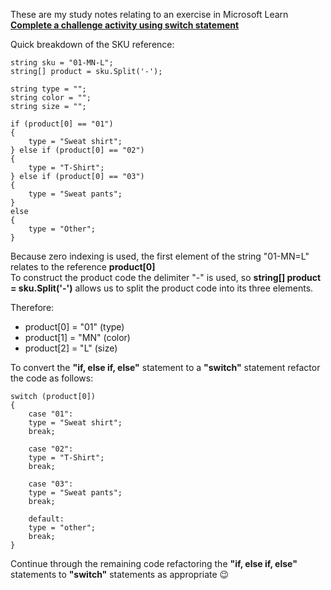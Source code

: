 These are my study notes relating to  an exercise in Microsoft Learn<br> <b><a href="https://learn.microsoft.com/en-gb/training/modules/csharp-switch-case/3-challenge">Complete a challenge activity using switch statement</a></b> 


Quick breakdown of the SKU reference:<br>
    
    string sku = "01-MN-L";
    string[] product = sku.Split('-');

    string type = "";
    string color = "";
    string size = "";

    if (product[0] == "01")
    {
        type = "Sweat shirt";
    } else if (product[0] == "02")
    {
        type = "T-Shirt";
    } else if (product[0] == "03")
    {
        type = "Sweat pants";
    }
    else
    {
        type = "Other";
    }
    
Because zero indexing is used, the first element of the string "01-MN=L" relates to the reference <b>product[0]</b><br> To construct the product code the delimiter "-" is used, so <b> string[] product = sku.Split('-')</b> allows us to split the product code into its three elements. 

Therefore:
* product[0] = "01" (type)
* product[1] = "MN" (color)
* product[2] = "L"  (size)

To convert the <b>"if, else if, else"</b> statement to a <b>"switch"</b> statement refactor the code as follows:

    switch (product[0])
    {
        case "01":
        type = "Sweat shirt";
        break;

        case "02":
        type = "T-Shirt";
        break;
	
        case "03":
        type = "Sweat pants";
        break;
	
        default:
        type = "other";
        break;
    }

Continue through the remaining code refactoring the <b>"if, else if, else"</b> statements to <b>"switch"</b> statements as appropriate :wink: 
